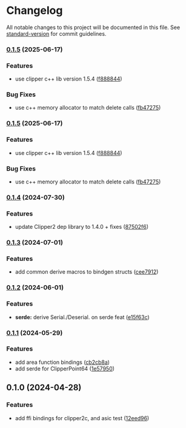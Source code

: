 # Changelog

All notable changes to this project will be documented in this file. See [standard-version](https://github.com/conventional-changelog/standard-version) for commit guidelines.

### [0.1.5](https://github.com/tirithen/clipper2c-sys/compare/v0.1.4...v0.1.5) (2025-06-17)


### Features

* use clipper c++ lib version 1.5.4 ([f888844](https://github.com/tirithen/clipper2c-sys/commit/f88884478d8e5b776dfd8623b4114d1151af6224))


### Bug Fixes

* use c++ memory allocator to match delete calls ([fb47275](https://github.com/tirithen/clipper2c-sys/commit/fb4727519179c0db2b08dc3a421b9c2b0447f811))

### [0.1.5](https://github.com/tirithen/clipper2c-sys/compare/v0.1.4...v0.1.5) (2025-06-17)


### Features

* use clipper c++ lib version 1.5.4 ([f888844](https://github.com/tirithen/clipper2c-sys/commit/f88884478d8e5b776dfd8623b4114d1151af6224))


### Bug Fixes

* use c++ memory allocator to match delete calls ([fb47275](https://github.com/tirithen/clipper2c-sys/commit/fb4727519179c0db2b08dc3a421b9c2b0447f811))

### [0.1.4](https://github.com/tirithen/clipper2c-sys/compare/v0.1.3...v0.1.4) (2024-07-30)


### Features

* update Clipper2 dep library to 1.4.0 + fixes ([87502f6](https://github.com/tirithen/clipper2c-sys/commit/87502f6628d37f1423bf8ae182bde5e74e8b27ed))

### [0.1.3](https://github.com/tirithen/clipper2c-sys/compare/v0.1.2...v0.1.3) (2024-07-01)


### Features

* add common derive macros to bindgen structs ([cee7912](https://github.com/tirithen/clipper2c-sys/commit/cee79122e6e15a8dfc0ddf0516e8724c97a168b9))

### [0.1.2](https://github.com/tirithen/clipper2c-sys/compare/v0.1.1...v0.1.2) (2024-06-01)


### Features

* **serde:** derive Serial./Deserial. on serde feat ([e15f63c](https://github.com/tirithen/clipper2c-sys/commit/e15f63ce48a6038a597cc7ef5a784c9d1968caf6))

### [0.1.1](https://github.com/tirithen/clipper2c-sys/compare/v0.1.0...v0.1.1) (2024-05-29)


### Features

* add area function bindings ([cb2cb8a](https://github.com/tirithen/clipper2c-sys/commit/cb2cb8a835b40a4fa44cb2eb6162f8a1cf57817c))
* add serde for ClipperPoint64 ([1e57950](https://github.com/tirithen/clipper2c-sys/commit/1e5795002ec17041a9f40cb22454f25f3567aae1))

## 0.1.0 (2024-04-28)


### Features

* add ffi bindings for clipper2c, and asic test ([12eed96](https://github.com/tirithen/clipper2c-sys/commit/12eed96d1e71089869ca72f67629ed3e67cc39f6))
